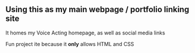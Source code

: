 
<h2> Using this as my main webpage / portfolio linking site</h2>
<p> It homes my Voice Acting homepage, as well as social media links </p>
<p> Fun project ite because it <strong>only</strong> allows HTML and CSS</p>

